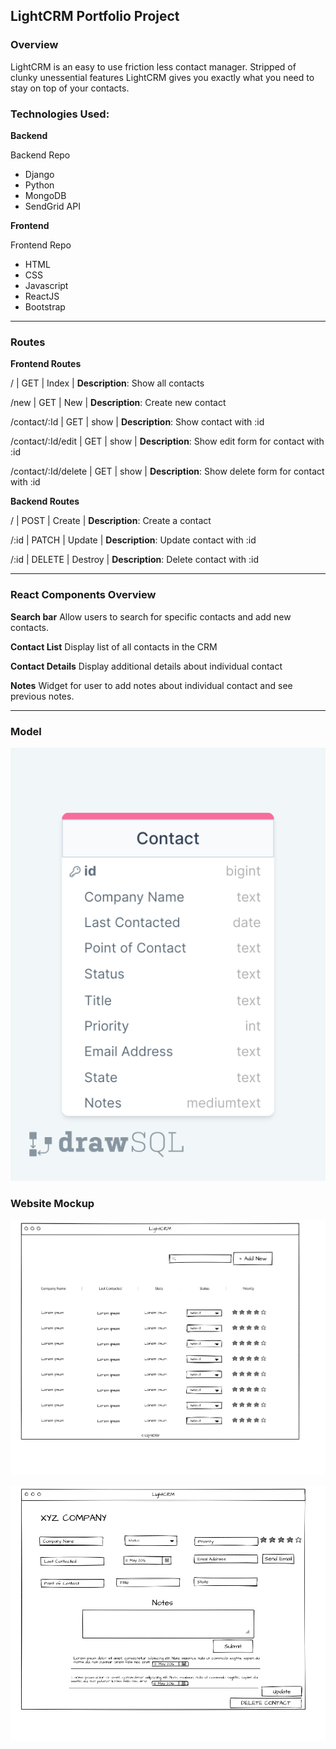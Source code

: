 ## LightCRM Portfolio Project

### Overview

LightCRM is an easy to use friction less contact manager. Stripped of clunky unessential features LightCRM
gives you exactly what you need to stay on top of your contacts.

### Technologies Used:

**Backend**

Backend Repo

- Django
- Python
- MongoDB
- SendGrid API

**Frontend**

Frontend Repo

- HTML
- CSS
- Javascript
- ReactJS
- Bootstrap

---

### Routes

**Frontend Routes**

/ | GET | Index | **Description**: Show all contacts

/new | GET | New | **Description**: Create new contact

/contact/:Id | GET | show | **Description**: Show contact with :id

/contact/:Id/edit | GET | show | **Description**: Show edit form for contact with :id

/contact/:Id/delete | GET | show | **Description**: Show delete form for contact with :id

**Backend Routes**

/ | POST | Create | **Description**: Create a contact

/:id | PATCH | Update | **Description**: Update contact with :id

/:id | DELETE | Destroy | **Description**: Delete contact with :id

---

### React Components Overview

**Search bar**
Allow users to search for specific contacts and add new contacts.

**Contact List**
Display list of all contacts in the CRM

**Contact Details**
Display additional details about individual contact

**Notes**
Widget for user to add notes about individual contact and see previous notes.

---

### Model

![Tux, SQL Model](./img/drawSQL.png)

### Website Mockup

![Tux, Index Page](./img/index.png)

![Tux, Show Page](./img/show.png)
